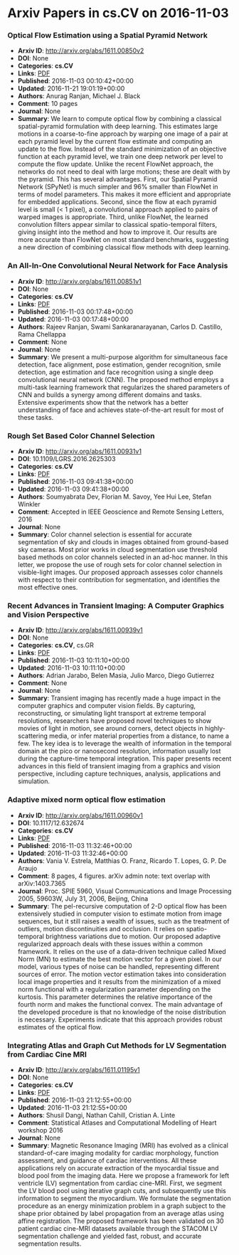 # Arxiv Papers in cs.CV on 2016-11-03
### Optical Flow Estimation using a Spatial Pyramid Network
- **Arxiv ID**: http://arxiv.org/abs/1611.00850v2
- **DOI**: None
- **Categories**: **cs.CV**
- **Links**: [PDF](http://arxiv.org/pdf/1611.00850v2)
- **Published**: 2016-11-03 00:10:42+00:00
- **Updated**: 2016-11-21 19:01:19+00:00
- **Authors**: Anurag Ranjan, Michael J. Black
- **Comment**: 10 pages
- **Journal**: None
- **Summary**: We learn to compute optical flow by combining a classical spatial-pyramid formulation with deep learning. This estimates large motions in a coarse-to-fine approach by warping one image of a pair at each pyramid level by the current flow estimate and computing an update to the flow. Instead of the standard minimization of an objective function at each pyramid level, we train one deep network per level to compute the flow update. Unlike the recent FlowNet approach, the networks do not need to deal with large motions; these are dealt with by the pyramid. This has several advantages. First, our Spatial Pyramid Network (SPyNet) is much simpler and 96% smaller than FlowNet in terms of model parameters. This makes it more efficient and appropriate for embedded applications. Second, since the flow at each pyramid level is small (< 1 pixel), a convolutional approach applied to pairs of warped images is appropriate. Third, unlike FlowNet, the learned convolution filters appear similar to classical spatio-temporal filters, giving insight into the method and how to improve it. Our results are more accurate than FlowNet on most standard benchmarks, suggesting a new direction of combining classical flow methods with deep learning.



### An All-In-One Convolutional Neural Network for Face Analysis
- **Arxiv ID**: http://arxiv.org/abs/1611.00851v1
- **DOI**: None
- **Categories**: **cs.CV**
- **Links**: [PDF](http://arxiv.org/pdf/1611.00851v1)
- **Published**: 2016-11-03 00:17:48+00:00
- **Updated**: 2016-11-03 00:17:48+00:00
- **Authors**: Rajeev Ranjan, Swami Sankaranarayanan, Carlos D. Castillo, Rama Chellappa
- **Comment**: None
- **Journal**: None
- **Summary**: We present a multi-purpose algorithm for simultaneous face detection, face alignment, pose estimation, gender recognition, smile detection, age estimation and face recognition using a single deep convolutional neural network (CNN). The proposed method employs a multi-task learning framework that regularizes the shared parameters of CNN and builds a synergy among different domains and tasks. Extensive experiments show that the network has a better understanding of face and achieves state-of-the-art result for most of these tasks.



### Rough Set Based Color Channel Selection
- **Arxiv ID**: http://arxiv.org/abs/1611.00931v1
- **DOI**: 10.1109/LGRS.2016.2625303
- **Categories**: **cs.CV**
- **Links**: [PDF](http://arxiv.org/pdf/1611.00931v1)
- **Published**: 2016-11-03 09:41:38+00:00
- **Updated**: 2016-11-03 09:41:38+00:00
- **Authors**: Soumyabrata Dev, Florian M. Savoy, Yee Hui Lee, Stefan Winkler
- **Comment**: Accepted in IEEE Geoscience and Remote Sensing Letters, 2016
- **Journal**: None
- **Summary**: Color channel selection is essential for accurate segmentation of sky and clouds in images obtained from ground-based sky cameras. Most prior works in cloud segmentation use threshold based methods on color channels selected in an ad-hoc manner. In this letter, we propose the use of rough sets for color channel selection in visible-light images. Our proposed approach assesses color channels with respect to their contribution for segmentation, and identifies the most effective ones.



### Recent Advances in Transient Imaging: A Computer Graphics and Vision Perspective
- **Arxiv ID**: http://arxiv.org/abs/1611.00939v1
- **DOI**: None
- **Categories**: **cs.CV**, cs.GR
- **Links**: [PDF](http://arxiv.org/pdf/1611.00939v1)
- **Published**: 2016-11-03 10:11:10+00:00
- **Updated**: 2016-11-03 10:11:10+00:00
- **Authors**: Adrian Jarabo, Belen Masia, Julio Marco, Diego Gutierrez
- **Comment**: None
- **Journal**: None
- **Summary**: Transient imaging has recently made a huge impact in the computer graphics and computer vision fields. By capturing, reconstructing, or simulating light transport at extreme temporal resolutions, researchers have proposed novel techniques to show movies of light in motion, see around corners, detect objects in highly-scattering media, or infer material properties from a distance, to name a few. The key idea is to leverage the wealth of information in the temporal domain at the pico or nanosecond resolution, information usually lost during the capture-time temporal integration. This paper presents recent advances in this field of transient imaging from a graphics and vision perspective, including capture techniques, analysis, applications and simulation.



### Adaptive mixed norm optical flow estimation
- **Arxiv ID**: http://arxiv.org/abs/1611.00960v1
- **DOI**: 10.1117/12.632674
- **Categories**: **cs.CV**
- **Links**: [PDF](http://arxiv.org/pdf/1611.00960v1)
- **Published**: 2016-11-03 11:32:46+00:00
- **Updated**: 2016-11-03 11:32:46+00:00
- **Authors**: Vania V. Estrela, Matthias O. Franz, Ricardo T. Lopes, G. P. De Araujo
- **Comment**: 8 pages, 4 figures. arXiv admin note: text overlap with
  arXiv:1403.7365
- **Journal**: Proc. SPIE 5960, Visual Communications and Image Processing 2005,
  59603W, July 31, 2006, Beijing, China
- **Summary**: The pel-recursive computation of 2-D optical flow has been extensively studied in computer vision to estimate motion from image sequences, but it still raises a wealth of issues, such as the treatment of outliers, motion discontinuities and occlusion. It relies on spatio-temporal brightness variations due to motion. Our proposed adaptive regularized approach deals with these issues within a common framework. It relies on the use of a data-driven technique called Mixed Norm (MN) to estimate the best motion vector for a given pixel. In our model, various types of noise can be handled, representing different sources of error. The motion vector estimation takes into consideration local image properties and it results from the minimization of a mixed norm functional with a regularization parameter depending on the kurtosis. This parameter determines the relative importance of the fourth norm and makes the functional convex. The main advantage of the developed procedure is that no knowledge of the noise distribution is necessary. Experiments indicate that this approach provides robust estimates of the optical flow.



### Integrating Atlas and Graph Cut Methods for LV Segmentation from Cardiac Cine MRI
- **Arxiv ID**: http://arxiv.org/abs/1611.01195v1
- **DOI**: None
- **Categories**: **cs.CV**
- **Links**: [PDF](http://arxiv.org/pdf/1611.01195v1)
- **Published**: 2016-11-03 21:12:55+00:00
- **Updated**: 2016-11-03 21:12:55+00:00
- **Authors**: Shusil Dangi, Nathan Cahill, Cristian A. Linte
- **Comment**: Statistical Atlases and Computational Modelling of Heart workshop
  2016
- **Journal**: None
- **Summary**: Magnetic Resonance Imaging (MRI) has evolved as a clinical standard-of-care imaging modality for cardiac morphology, function assessment, and guidance of cardiac interventions. All these applications rely on accurate extraction of the myocardial tissue and blood pool from the imaging data. Here we propose a framework for left ventricle (LV) segmentation from cardiac cine-MRI. First, we segment the LV blood pool using iterative graph cuts, and subsequently use this information to segment the myocardium. We formulate the segmentation procedure as an energy minimization problem in a graph subject to the shape prior obtained by label propagation from an average atlas using affine registration. The proposed framework has been validated on 30 patient cardiac cine-MRI datasets available through the STACOM LV segmentation challenge and yielded fast, robust, and accurate segmentation results.



